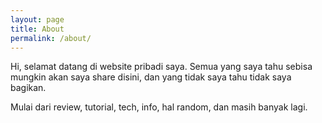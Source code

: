 ```yaml
---
layout: page
title: About
permalink: /about/
---
```


<amp-img width="600" height="300" layout="responsive" src="https://i.loli.net/2019/09/01/gBFswGEbalxkYnZ.jpg"></amp-img>

Hi, selamat datang di website pribadi saya. Semua yang saya tahu sebisa mungkin akan saya share disini, dan yang tidak saya tahu tidak saya bagikan. 

Mulai dari review, tutorial, tech, info, hal random, dan masih banyak lagi.
